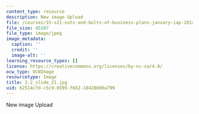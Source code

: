 ```yaml
---
content_type: resource
description: New image Upload
file: /courses/15-s21-nuts-and-bolts-of-business-plans-january-iap-2014/62514c7dc5c98599f66218428b96a799_2.2_slide_21.jpg
file_size: 45107
file_type: image/jpeg
image_metadata:
  caption: ''
  credit: ''
  image-alt: ''
learning_resource_types: []
license: https://creativecommons.org/licenses/by-nc-sa/4.0/
ocw_type: OCWImage
resourcetype: Image
title: 2.2_slide_21.jpg
uid: 62514c7d-c5c9-8599-f662-18428b96a799
---
```

New image Upload